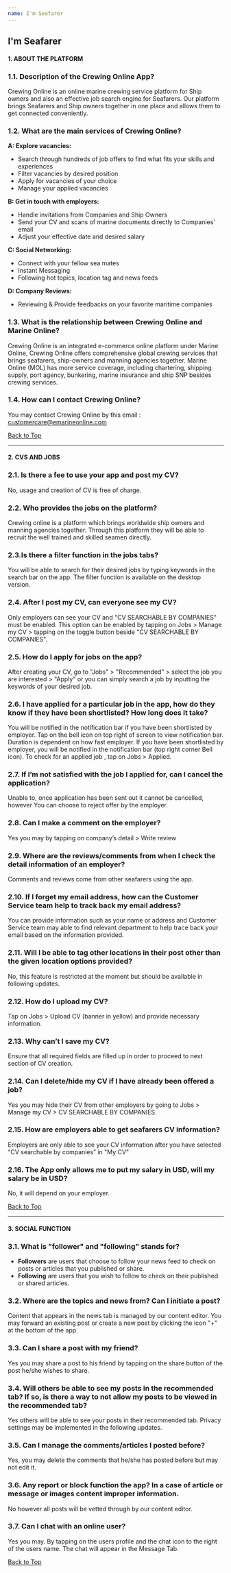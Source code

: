 ```yaml
---
name: I'm Seafarer
---
```


## I'm Seafarer

#### 1. ABOUT THE PLATFORM

### 1.1. Description of the Crewing Online App?

Crewing Online is an online marine crewing service platform for Ship owners and also an effective job search engine for Seafarers. Our platform brings Seafarers and Ship owners together in one place and allows them to get connected conveniently.

### 1.2. What are the main services of Crewing Online?

**A: Explore vacancies:**

- Search through hundreds of job offers to find what fits your skills and experiences 
- Filter vacancies by desired position
- Apply for vacancies of your choice
- Manage your applied vacancies

**B: Get in touch with employers:**

- Handle invitations from Companies and Ship Owners
- Send your CV and scans of marine documents directly to Companies' email
- Adjust your effective date and desired salary

**C: Social Networking:**

- Connect with your fellow sea mates
- Instant Messaging 
- Following hot topics, location tag and news feeds

**D: Company Reviews:**

- Reviewing & Provide feedbacks on your favorite maritime companies

### 1.3. What is the relationship between Crewing Online and Marine Online?

Crewing Online is an integrated e-commerce online platform under Marine Online, Crewing Online offers comprehensive global crewing services that brings seafarers, ship-owners and manning agencies together. Marine Online (MOL) has more service coverage, including chartering, shipping supply, port agency, bunkering, marine insurance and ship SNP besides crewing services.

### 1.4. How can I contact Crewing Online?

You may contact Crewing Online by this email : [customercare@emarineonline.com](mailto:customercare@emarineonline.com)

 [Back to Top](seafarer#)

---
#### 2. CVS AND JOBS

### 2.1. Is there a fee to use your app and post my CV?

No, usage and creation of CV is free of charge.

### 2.2. Who provides the jobs on the platform?

Crewing online is a platform which brings worldwide ship owners and manning agencies together. Through this platform they will be able to recruit the well trained and skilled seamen directly. 

### 2.3.Is there a filter function in the jobs tabs?

You will be able to search for their desired jobs by typing keywords in the search bar on the app. The filter function is available on the desktop version.

### 2.4. After I post my CV, can everyone see my CV?

Only employers can see your CV and "CV SEARCHABLE BY COMPANIES" must be enabled. This option can be enabled by tapping on Jobs > Manage my CV > tapping on the toggle button beside "CV SEARCHABLE BY COMPANIES".

### 2.5. How do I apply for jobs on the app?

After creating your CV, go to "Jobs" > "Recommended" > select the job you are interested > "Apply" or you can simply search a job by inputting the keywords of your desired job.

### 2.6. I have applied for a particular job in the app, how do they know if they have been shortlisted? How long does it take?  

You will be notified in the notification bar if you have been shortlisted by employer. Tap on the bell icon on top right of screen to view notification bar. Duration is dependent on how fast employer. If you have been shortlisted by employer, you will be notified in the notification bar (top right corner Bell icon). To check for an applied job , tap on Jobs > Applied.

### 2.7. If I’m not satisfied with the job I applied for, can I cancel the application?

Unable to, once application has been sent out it cannot be cancelled, however You can choose to reject offer by the employer.

### 2.8. Can I make a comment on the employer?

Yes you may by tapping on company’s detail > Write review

### 2.9. Where are the reviews/comments from when I check the detail information of an employer?

Comments and reviews come from other seafarers using the app.

### 2.10. If I forget my email address, how can the Customer Service team help to track back my email address?

You can provide information such as your name or address and Customer Service team may able to find relevant department to help trace back your email based on the information provided.

### 2.11. Will I be able to tag other locations in their post other than the given location options provided?

No, this feature is restricted at the moment but should be available in following updates.

### 2.12. How do I upload my CV?

Tap on Jobs > Upload CV (banner in yellow) and provide necessary information.

### 2.13. Why can’t I save my CV?

Ensure that all required fields are filled up in order to proceed to next section of CV creation.

### 2.14. Can I delete/hide my CV if I have already been offered a job?

Yes you may hide their CV from other employers by going to Jobs > Manage my CV > CV SEARCHABLE BY COMPANIES. 

### 2.15. How are employers able to get seafarers CV information?

Employers are only able to see your CV information after you have selected  “CV searchable by companies” in "My CV"

### 2.16. The App only allows me to put my salary in USD, will my salary be in USD?

No, it will depend on your employer.

 [Back to Top](seafarer#)

---
#### 3. SOCIAL FUNCTION

### 3.1. What is "follower" and "following" stands for?

- **Followers** are users that choose to follow your news feed to check on posts or articles that you published or share. 
- **Following** are users that you wish to follow to check on their published or shared articles.

### 3.2. Where are the topics and news from? Can I initiate a post?

Content that appears in the news tab is managed by our content editor. You may forward an existing post or create a new post by clicking the icon "+" at the bottom of the app.

### 3.3. Can I share a post with my friend?

Yes you may share a post to his friend by tapping on the share button of the post he/she wishes to share.

### 3.4. Will others be able to see my posts in the recommended tab? If so, is there a way to not allow my posts to be viewed in the recommended tab?

Yes others will be able to see your posts in their recommended tab. Privacy settings may be implemented in the following updates.

### 3.5. Can I manage the comments/articles I posted before?

Yes, you may delete the comments that he/she has posted before but may not edit it.

### 3.6. Any report or block function the app? In a case of article or message or images content improper information.

No however all posts will be vetted through by our content editor.

### 3.7. Can I chat with an online user?

Yes you may. By tapping on the users profile and the chat icon to the right of the users name. The chat will appear in the Message Tab.

 [Back to Top](seafarer#)
